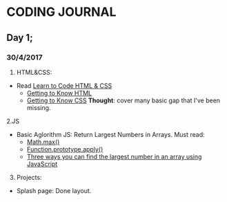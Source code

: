 # CODING JOURNAL

## Day 1; 
### 30/4/2017

1. HTML&CSS:
* Read [Learn to Code HTML & CSS](http://learn.shayhowe.com/)
  * [Getting to Know HTML](http://learn.shayhowe.com/html-css/getting-to-know-html/) 
  * [Getting to Know CSS](http://learn.shayhowe.com/html-css/getting-to-know-css/)
**Thought**: cover many basic gap that I've been missing. 

2.JS 
* Basic Aglorithm JS: Return Largest Numbers in Arrays.
Must read: 
    * [Math.max()](https://developer.mozilla.org/en-US/docs/Web/JavaScript/Reference/Global_Objects/Math/max)
    * [Function.prototype.apply()](https://developer.mozilla.org/en-US/docs/Web/JavaScript/Reference/Global_Objects/Function/apply)
    * [Three ways you can find the largest number in an array using JavaScript](https://medium.freecodecamp.com/three-ways-to-return-largest-numbers-in-arrays-in-javascript-5d977baa80a1)
    
3. Projects:
* Splash page: Done layout. 
    

